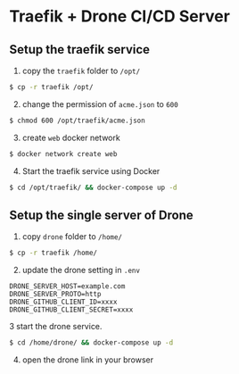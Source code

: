 # Traefik + Drone CI/CD Server

## Setup the traefik service

1. copy the `traefik` folder to `/opt/`

```sh
$ cp -r traefik /opt/
```

2. change the permission of `acme.json` to `600`

```sh
$ chmod 600 /opt/traefik/acme.json
```

3. create `web` docker network

```sh
$ docker network create web
```

4. Start the traefik service using Docker

```sh
$ cd /opt/traefik/ && docker-compose up -d
```

## Setup the single server of Drone

1. copy `drone` folder to `/home/`

```sh
$ cp -r traefik /home/
```

2. update the drone setting in `.env`

```
DRONE_SERVER_HOST=example.com
DRONE_SERVER_PROTO=http
DRONE_GITHUB_CLIENT_ID=xxxx
DRONE_GITHUB_CLIENT_SECRET=xxxx
```

3 start the drone service.

```sh
$ cd /home/drone/ && docker-compose up -d
```

4. open the drone link in your browser
